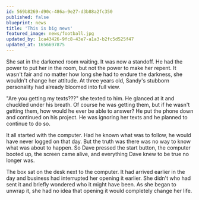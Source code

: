 ```yaml
---
id: 569b8269-d90c-486a-9e27-d3b88a2fc350
published: false
blueprint: news
title: 'This is big news'
featured_image: news/football.jpg
updated_by: 1ca43426-9fc8-43e7-a1a3-b2fc5d525f47
updated_at: 1656697875
---
```

<p>She sat in the darkened room waiting. It was now a standoff. He had the power to put her in the room, but not the power to make her repent. It wasn&#039;t fair and no matter how long she had to endure the darkness, she wouldn&#039;t change her attitude. At three years old, Sandy&#039;s stubborn personality had already bloomed into full view.</p><p>&quot;Are you getting my texts???&quot; she texted to him. He glanced at it and chuckled under his breath. Of course he was getting them, but if he wasn&#039;t getting them, how would he ever be able to answer? He put the phone down and continued on his project. He was ignoring her texts and he planned to continue to do so.</p><p>It all started with the computer. Had he known what was to follow, he would have never logged on that day. But the truth was there was no way to know what was about to happen. So Dave pressed the start button, the computer booted up, the screen came alive, and everything Dave knew to be true no longer was.</p><p>The box sat on the desk next to the computer. It had arrived earlier in the day and business had interrupted her opening it earlier. She didn&#039;t who had sent it and briefly wondered who it might have been. As she began to unwrap it, she had no idea that opening it would completely change her life.</p>